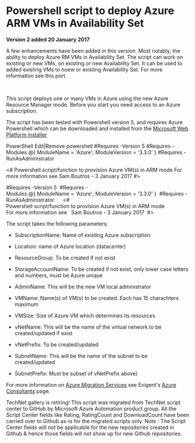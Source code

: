 ﻿Powershell script to deploy Azure ARM VMs in Availability Set
=============================================================

            

**Version 2 added 20 January 2017**


A few enhancements have been added in this version. Most notably, the ability to deploy Azure RM VMs in Availability Set. The script can work on existing or new VMs, on existing or new Availability Set. It can be used to added existing VMs to noew or existing
 Availability Set. For more information see this port.




 





This script deploys one or many VMs in Azure using the new Azure Resource Manager mode. Before you start you need access to an Azure subscription. 


The script has been tested with Powershell version 5, and requires Azure Powershell which can be downloaded and installed from the [Microsoft Web Platform installer](https://www.microsoft.com/web/downloads/platform.aspx?lang=)



PowerShell
Edit|Remove
powershell
#Requires -Version 5
#Requires -Modules @{ ModuleName = 'Azure'; ModuleVersion = '3.3.0' }
#Requires -RunAsAdministrator


<#
Powershell script/function to provision Azure VM(s) in ARM mode
For more information see 
Sam Boutros - 3 January 2017
#>

#Requires -Version 5 
#Requires -Modules @{ ModuleName = 'Azure'; ModuleVersion = '3.3.0' } 
#Requires -RunAsAdministrator 
 
 
<# 
Powershell script/function to provision Azure VM(s) in ARM mode 
For more information see  
Sam Boutros - 3 January 2017 
#>




The script takes the following parameters:


  *  SubscriptionName: Name of existing Azure subscription 
  *  Location: name of Azure location (datacenter) 
  *  ResourceGroup: To be created if not exist 
  *  StorageAccountName: To be created if not exist, only lower case letters and numbers, must be Azure unique

  *  AdminName: This will be the new VM local administrator  
  *  VMName: Name(s) of VM(s) to be created. Each has 15 charachters maximum 

  *  VMSize: Size of Azure VM which determines its resources 
  *  vNetName: This will be the name of the virtual network to be created/updated if exist  

  *  vNetPrefix: To be created/updated    
  *  SubnetName: This will be the name of the subnet to be created/updated  
  *  SubnetPrefix: Must be subset of vNetPrefix above) 

For more information on [Azure Migration Services](http://www.exigent.net/cloud-services-solutions/azure-consulting-services/) see Exigent's [Azure Consultants](http://www.exigent.net/cloud-services-solutions/azure-consulting-services/) page.


        
    
TechNet gallery is retiring! This script was migrated from TechNet script center to GitHub by Microsoft Azure Automation product group. All the Script Center fields like Rating, RatingCount and DownloadCount have been carried over to Github as-is for the migrated scripts only. Note : The Script Center fields will not be applicable for the new repositories created in Github & hence those fields will not show up for new Github repositories.
